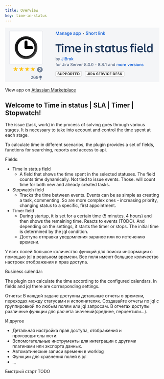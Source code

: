 ```yaml
---
title: Overview
key: time-in-status
---
```


<a href="https://marketplace.atlassian.com/apps/1220908/time-in-status-sla-timer-stopwatch?hosting=datacenter&tab=overview"><img src="/uploads/time-in-status/overview/marketplace.png" style="width:600px;"/></a>

View app on [Atlassian Marketplace](https://marketplace.atlassian.com/apps/1220908/time-in-status-sla-timer-stopwatch?hosting=datacenter&tab=overview)
## Welcome to Time in status | SLA | Timer | Stopwatch!


The issue (task, work) in the process of solving goes through various stages. It is necessary to take into account and control the time spent at each stage.

To calculate time in different scenarios, the plugin provides a set of fields, functions for searching, reports and access to api.


Fields:
* Time in status field
    * A field that shows the time spent in the selected statuses. The field counts time dynamically. Not tied to issue events. Those. will count time for both new and already created tasks.
* Stopwatch field
    * Tracks the time between events. Events can be as simple as creating a task, commenting. So are more complex ones - increasing priority, changing status to a specific, first appointment.
* Timer field
    * During startup, it is set for a certain time (5 minutes, 4 hours) and then shows the remaining time. Reacts to events (TODO). And depending on the settings, it starts the timer or stops. The initial time is determined by the jql condition.
    * Доступа отправка уведомления заранее или по истечению времени.

У всех полей большое количество функций для поиска информации с помощью jql в реальном времени.
Все поля имеют большое количество настроек отображения и прав доступа.

Business calendar:

The plugin can calculate the time according to the configured calendars. In fields and jql there are corresponding settings.

Отчеты:
В каждой задаче доступны детальные отчеты о времени, переходах между статусами и исполнителях.
Создавайте отчеты по jql с группировкой по любым полям или jql запросам. В отчетах доступы различные функции для расчета значений(среднее, перцентили...).


И другое
* Детальная настройка прав доступа, отображения и производительности.
* Вспомогательные инструменты для интеграции с другими плагинами или экспорта данных.
* Автоматические записи времени в worklog
* Функции для сравнения полей в jql
* ...


Быстрый старт TODO
